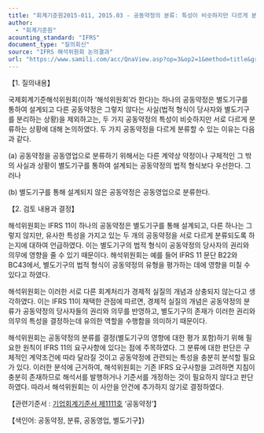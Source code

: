 ```yaml
---
title: "회계기준원2015-011, 2015.03 - 공동약정의 분류: 특성이 비슷하지만 다르게 분류되는 두 가지 공동약정에 대한 검토milar features that are classified differently (IFRS 11)"
author:
  - "회계기준원"
acounting_standard: "IFRS"
document_type: "질의회신"
source: "IFRS 해석위원회 논의결과"
url: "https://www.samili.com/acc/QnaView.asp?op=3&op2=1&method=title&group=2123-15;1&orgcode=2&searchword=&page=12&code=%ED%9A%8C%EA%B3%84%EA%B8%B0%EC%A4%80%EC%9B%902015%2D011%3A20150331"
---
```

【1. 질의내용】

국제회계기준해석위원회(이하 ‘해석위원회’라 한다)는 하나의 공동약정은 별도기구를 통하여 설계되고 다른 공동약정은 그렇지 않다는 사실(법적 형식이 당사자와 별도기구를 분리하는 상황)을 제외하고는, 두 가지 공동약정의 특성이 비슷하지만 서로 다르게 분류하는 상황에 대해 논의하였다. 두 가지 공동약정을 다르게 분류할 수 있는 이유는 다음과 같다.

(a) 공동약정을 공동영업으로 분류하기 위해서는 다른 계약상 약정이나 구체적인 그 밖의 사실과 상황이 별도기구를 통하여 설계되는 공동약정의 법적 형식보다 우선한다. 그러나

(b) 별도기구를 통해 설계되지 않은 공동약정은 공동영업으로 분류한다.

  

【2. 검토 내용과 결정】

해석위원회는 IFRS 11이 하나의 공동약정은 별도기구를 통해 설계되고, 다른 하나는 그렇지 않지만, 유사한 특성을 가지고 있는 두 개의 공동약정을 서로 다르게 분류되도록 하는지에 대하여 언급하였다. 이는 별도기구의 법적 형식이 공동약정의 당사자의 권리와 의무에 영향을 줄 수 있기 때문이다. 해석위원회는 예를 들어 IFRS 11 문단 B22와 BC43에서, 별도기구의 법적 형식이 공동약정의 유형을 평가하는 데에 영향을 미칠 수 있다고 하였다.

해석위원회는 이러한 서로 다른 회계처리가 경제적 실질의 개념과 상충되지 않는다고 생각하였다. 이는 IFRS 11이 채택한 관점에 따르면, 경제적 실질의 개념은 공동약정의 분류가 공동약정의 당사자들의 권리와 의무를 반영하고, 별도기구의 존재가 이러한 권리와 의무의 특성을 결정하는데 유의한 역할을 수행함을 의미하기 때문이다.

해석위원회는 공동약정의 분류를 결정(별도기구의 영향에 대한 평가 포함)하기 위해 필요한 원칙이 IFRS 11의 요구사항에 있다는 점에 주목하였다. 그 분류에 대한 판단은 구체적인 계약조건에 따라 달라질 것이고 공동약정에 관련되는 특성을 충분히 분석할 필요가 있다. 이러한 분석에 근거하여, 해석위원회는 기존 IFRS 요구사항을 고려하면 지침이 충분히 존재하므로 해석서를 발행하거나 기준서를 개정하는 것이 필요하지 않다고 판단하였다. 따라서 해석위원회는 이 사안을 안건에 추가하지 않기로 결정하였다.

  

【관련기준서 : [기업회계기준서 제1111호](https://www.samili.com/acc/) ‘공동약정’】

【색인어: 공동약정, 분류, 공동영업, 별도기구】}